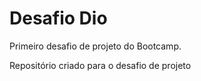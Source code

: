 # Desafio Dio
Primeiro desafio de projeto do Bootcamp.


Repositório criado para o desafio de projeto
